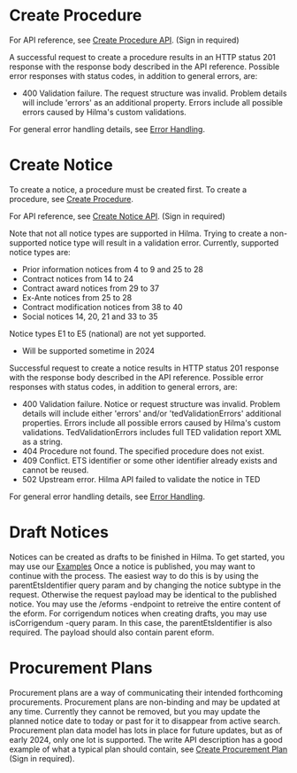 # Create Procedure
<a name="create-procedure"></a>

For API reference, see [Create Procedure API](https://hns-hilma-test-apim.developer.azure-api.net/api-details#api=ets-write-eforms-api&operation=post-external-write-v1-procedure). (Sign in required)

A successful request to create a procedure results in an HTTP status 201 response with the response body described in the API reference. Possible error responses with status codes, in addition to general errors, are:

- 400 Validation failure. The request structure was invalid. Problem details will include 'errors' as an additional property. Errors include all possible errors caused by Hilma's custom validations.

For general error handling details, see [Error Handling](https://github.com/Hankintailmoitukset/hilma-api/blob/master/endpoints/errorhandling.md).

# Create Notice
<a name="create-notice"></a>

To create a notice, a procedure must be created first. To create a procedure, see [Create Procedure](#create-procedure).

For API reference, see [Create Notice API](https://hns-hilma-test-apim.developer.azure-api.net/api-details#api=ets-write-eforms-api&operation=post-external-write-v1-procedure-procedureid-notice-etsidentifier). (Sign in required)

Note that not all notice types are supported in Hilma. Trying to create a non-supported notice type will result in a validation error. Currently, supported notice types are:
- Prior information notices from 4 to 9 and 25 to 28
- Contract notices from 14 to 24
- Contract award notices from 29 to 37
- Ex-Ante notices from 25 to 28
- Contract modification notices from 38 to 40
- Social notices 14, 20, 21 and 33 to 35

Notice types E1 to E5 (national) are not yet supported.
- Will be supported sometime in 2024


Successful request to create a notice results in HTTP status 201 response with the response body described in the API reference. Possible error responses with status codes, in addition to general errors, are:

- 400 Validation failure. Notice or request structure was invalid. Problem details will include either 'errors' and/or 'tedValidationErrors' additional properties. Errors include all possible errors caused by Hilma's custom validations. TedValidationErrors includes full TED validation report XML as a string.
- 404 Procedure not found. The specified procedure does not exist.
- 409 Conflict. ETS identifier or some other identifier already exists and cannot be reused.
- 502 Upstream error. Hilma API failed to validate the notice in TED

For general error handling details, see [Error Handling](https://github.com/Hankintailmoitukset/hilma-api/blob/master/endpoints/errorhandling.md).

# Draft Notices

Notices can be created as drafts to be finished in Hilma. To get started, you may use our [Examples](https://github.com/Hankintailmoitukset/hilma-api/tree/master/Draft%20examples)
Once a notice is published, you may want to continue with the process. The easiest way to do this is by using the parentEtsIdentifier query param and by changing the notice subtype in the request. Otherwise the request payload may be identical to the published notice. You may use the /eforms -endpoint to retreive the entire content of the eform.
For corrigendum notices when creating drafts, you may use isCorrigendum -query param. In this case, the parentEtsIdentifier is also required. The payload should also contain parent eform.

# Procurement Plans

Procurement plans are a way of communicating their intended forthcoming procurements. Procurement plans are non-binding and may be updated at any time. Currently they cannot be removed, but you may update the planned notice date to today or past for it to disappear from active search. Procurement plan data model has lots in place for future updates, but as of early 2024, only one lot is supported. The write API description has a good example of what a typical plan should contain, see [Create Procurement Plan](https://hns-hilma-prod-apim.developer.azure-api.net/api-details#api=ets-write-eforms-api&operation=post-external-write-v1-procurementplan-etsidentifier) (Sign in required).
